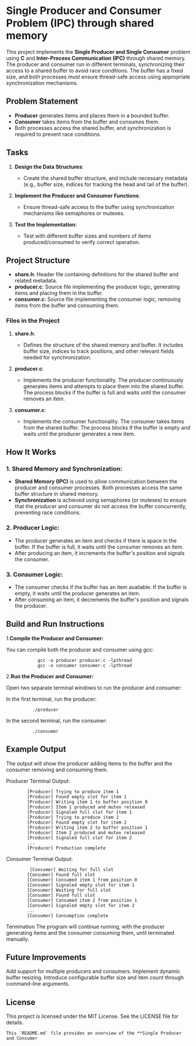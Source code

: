 # Single Producer and Consumer Problem **(IPC)** through shared memory

This project implements the **Single Producer and Single Consumer** problem using **C** and **Inter-Process Communication (IPC)** through shared memory. The producer and consumer run in different terminals, synchronizing their access to a shared buffer to avoid race conditions. The buffer has a fixed size, and both processes must ensure thread-safe access using appropriate synchronization mechanisms.

## Problem Statement

- **Producer** generates items and places them in a bounded buffer.
- **Consumer** takes items from the buffer and consumes them.
- Both processes access the shared buffer, and synchronization is required to prevent race conditions.

## Tasks

1. **Design the Data Structures**:
   - Create the shared buffer structure, and include necessary metadata (e.g., buffer size, indices for tracking the head and tail of the buffer).
   
2. **Implement the Producer and Consumer Functions**:
   - Ensure thread-safe access to the buffer using synchronization mechanisms like semaphores or mutexes.
   
3. **Test the Implementation**:
   - Test with different buffer sizes and numbers of items produced/consumed to verify correct operation.

## Project Structure

- **share.h**: Header file containing definitions for the shared buffer and related metadata.
- **producer.c**: Source file implementing the producer logic, generating items and placing them in the buffer.
- **consumer.c**: Source file implementing the consumer logic, removing items from the buffer and consuming them.

### Files in the Project

1. **share.h**:
   - Defines the structure of the shared memory and buffer. It includes buffer size, indices to track positions, and other relevant fields needed for synchronization.
   
2. **producer.c**:
   - Implements the producer functionality. The producer continuously generates items and attempts to place them into the shared buffer. The process blocks if the buffer is full and waits until the consumer removes an item.
   
3. **consumer.c**:
   - Implements the consumer functionality. The consumer takes items from the shared buffer. The process blocks if the buffer is empty and waits until the producer generates a new item.

## How It Works

### 1. **Shared Memory and Synchronization**:
   - **Shared Memory (IPC)** is used to allow communication between the producer and consumer processes. Both processes access the same buffer structure in shared memory.
   - **Synchronization** is achieved using semaphores (or mutexes) to ensure that the producer and consumer do not access the buffer concurrently, preventing race conditions.

### 2. **Producer Logic**:
   - The producer generates an item and checks if there is space in the buffer. If the buffer is full, it waits until the consumer removes an item.
   - After producing an item, it increments the buffer's position and signals the consumer.

### 3. **Consumer Logic**:
   - The consumer checks if the buffer has an item available. If the buffer is empty, it waits until the producer generates an item.
   - After consuming an item, it decrements the buffer's position and signals the producer.

## Build and Run Instructions

1.**Compile the Producer and Consumer:**

  You can compile both the producer and consumer using gcc:
  
  
                  
                gcc -o producer producer.c -lpthread
                gcc -o consumer consumer.c -lpthread


2.**Run the Producer and Consumer:**

Open two separate terminal windows to run the producer and consumer:

  In the first terminal, run the producer:
            
              ./producer
  
   In the second terminal, run the consumer:
    
       
              ./consumer
    

  
  ## Example Output
The output will show the producer adding items to the buffer and the consumer removing and consuming them.

Producer Terminal Output:
  
    
            [Producer] Trying to produce item 1
            [Producer] Found empty slot for item 1
            [Producer] Writing item 1 to buffer position 0
            [Producer] Item 1 produced and mutex released
            [Producer] Signaled full slot for item 1
            [Producer] Trying to produce item 2
            [Producer] Found empty slot for item 2
            [Producer] Writing item 2 to buffer position 1
            [Producer] Item 2 produced and mutex released
            [Producer] Signaled full slot for item 2
            ...
            [Producer] Production complete
            


Consumer Terminal Output:

             [Consumer] Waiting for full slot
            [Consumer] Found full slot
            [Consumer] Consumed item 1 from position 0
            [Consumer] Signaled empty slot for item 1
            [Consumer] Waiting for full slot
            [Consumer] Found full slot
            [Consumer] Consumed item 2 from position 1
            [Consumer] Signaled empty slot for item 2
            ...
            [Consumer] Consumption complete
    


Termination
The program will continue running, with the producer generating items and the consumer consuming them, until terminated manually.

## Future Improvements
Add support for multiple producers and consumers.
Implement dynamic buffer resizing.
Introduce configurable buffer size and item count through command-line arguments.
## License
This project is licensed under the MIT License. See the LICENSE file for details.

    This `README.md` file provides an overview of the **Single Producer and Consumer

